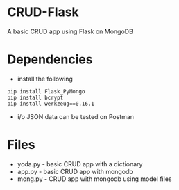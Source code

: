 # CRUD-Flask
A basic CRUD app using Flask on MongoDB
# Dependencies
- install the following
```
pip install Flask_PyMongo
pip install bcrypt
pip install werkzeug==0.16.1
```
- i/o JSON data can be tested on Postman 

# Files 
- yoda.py - basic CRUD app with a dictionary
- app.py - basic CRUD app with mongodb 
- mong.py - CRUD app with mongodb using model files
